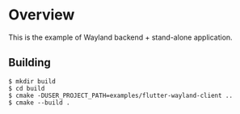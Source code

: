 # Overview

This is the example of Wayland backend + stand-alone application.

## Building

```Shell
$ mkdir build
$ cd build
$ cmake -DUSER_PROJECT_PATH=examples/flutter-wayland-client ..
$ cmake --build .
```
